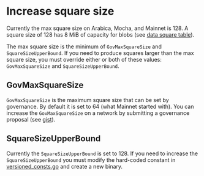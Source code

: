 # Increase square size

Currently the max square size on Arabica, Mocha, and Mainnet is 128. A square size of 128 has 8 MiB of capacity for blobs (see [data square table](https://gist.github.com/rootulp/bbf10f6e9cf114816aaa994eb64b63a4)).

The max square size is the minimum of `GovMaxSquareSize` and `SquareSizeUpperBound`. If you need to produce squares larger than the max square size, you must override either or both of these values: `GovMaxSquareSize` and `SquareSizeUpperBound`.

## GovMaxSquareSize

`GovMaxSquareSize` is the maximum square size that can be set by governance. By default it is set to 64 (what Mainnet started with). You can increase the `GovMaxSquareSize` on a network by submitting a governance proposal (see [gist](https://gist.github.com/rootulp/fcf5160a6506dc23a228a90d68e356bd)).

## SquareSizeUpperBound

Currently the `SquareSizeUpperBound` is set to 128. If you need to increase the `SquareSizeUpperBound` you must modify the hard-coded constant in [versioned_consts.go](https://github.com/celestiaorg/celestia-app/blob/36c2bf8558aa7710a2f3aba8c1c383c9a1b520be/pkg/appconsts/versioned_consts.go#L14) and create a new binary.
